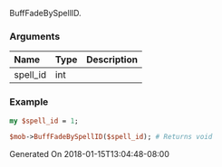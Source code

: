 BuffFadeBySpellID.
### Arguments
**Name**|**Type**|**Description**
:---|:---|:---
spell_id|int|

### Example

```perl
my $spell_id = 1;

$mob->BuffFadeBySpellID($spell_id); # Returns void
```


Generated On 2018-01-15T13:04:48-08:00